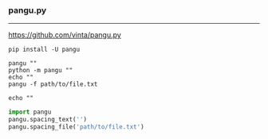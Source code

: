 ### pangu.py
---
https://github.com/vinta/pangu.py

```
pip install -U pangu

pangu ""
python -m pangu ""
echo ""
pangu -f path/to/file.txt

echo ""

```

```py 
import pangu
pangu.spacing_text('')
pangu.spacing_file('path/to/file.txt')


```

```
```
